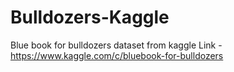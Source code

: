 # Bulldozers-Kaggle
Blue book for bulldozers dataset from kaggle
Link - https://www.kaggle.com/c/bluebook-for-bulldozers
